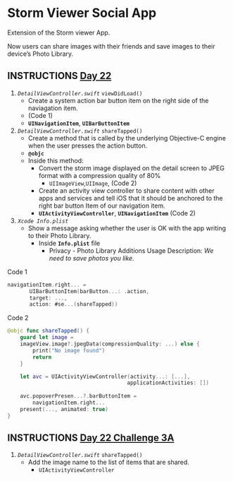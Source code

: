 # Storm Viewer Social App 

Extension of the Storm viewer App. 

Now users can share images with their friends and save images to their device’s Photo Library.

## INSTRUCTIONS [Day 22](https://www.hackingwithswift.com/100/22)

1. _`DetailViewController.swift`_ `viewDidLoad()`
   - Create a system action bar button item on the right side of the naviagation item.
   - (Code 1)
   - **`UINavigationItem`**, **`UIBarButtonItem`**
2. _`DetailViewController.swift`_ `shareTapped()`
   - Create a method that is called by the underlying Objective-C engine when the user presses the action button.
   - **`@objc`**
   - Inside this method:
     - Convert the storm image displayed on the detail screen to JPEG format with a compression quality of 80%
       - `UIImageView`,`UIImage`, (Code 2)
     - Create an activity view controller to share content with other apps and services and tell iOS that it should be anchored to the right bar button Item of our navigation item.
     - **`UIActivityViewController`**, **`UINavigationItem`** (Code 2)
3. _`Xcode Info.plist`_
   - Show a message asking whether the user is OK with the app writing to their Photo Library.
     - Inside **`Info.plist`** file
       - Privacy - Photo Library Additions Usage Description: _We need to save photos you like._

Code 1

```swift
navigationItem.right... = 
       UIBarButtonItem(barButton...: .action,
       target: ...,
       action: #se...(shareTapped))
```

Code 2

```swift
@objc func shareTapped() {
    guard let image = 
    imageView.image?.jpegData(compressionQuality: ...) else {
        print("No image found")
        return
    }

    let avc = UIActivityViewController(activity...: [...],
                                      applicationActivities: [])
    
    avc.popoverPresen...?.barButtonItem =
        navigationItem.right...
    present(..., animated: true)
}
```

## INSTRUCTIONS [Day 22 Challenge 3A](https://www.hackingwithswift.com/read/3/3/wrap-up)

1. _`DetailViewController.swift`_ `shareTapped()`
   - Add the image name to the list of items that are shared.
     - `UIActivityViewController`
